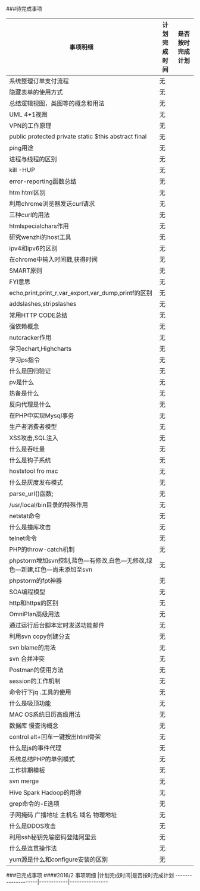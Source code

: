 ###待完成事项

事项明细                        |计划完成时间|是否按时完成计划
--------------------------------|------------|----------------
系统整理订单支付流程            |无          |
隐藏表单的使用方式              |无          |
总结逻辑视图，类图等的概念和用法|无          |
UML 4+1视图                     |无          |
VPN的工作原理                   |无          | 
public protected private static $this abstract final|无|
ping用途                        |无          |
进程与线程的区别                |无          |
kill -HUP                       |无          |
error-reporting函数总结         |无          |
htm html区别                    |无          |
利用chrome浏览器发送curl请求    |无          |
三种curl的用法                  |无          |
htmlspecialchars作用            |无          |
研究wenzhi的host工具            |无          |
ipv4和ipv6的区别                |无          |
在chrome中输入时间戳,获得时间   |无          |
SMART原则                       |无          |
FYI意思                         |无          |
echo,print,print_r,var_export,var_dump,printf的区别|无|
addslashes,stripslashes         |无          |
常用HTTP CODE总结               |无          |
强依赖概念                      |无          |
nutcracker作用                  |无          |
学习echart,Highcharts           |无          |
学习ps指令                      |无          |
什么是回归验证                  |无          |
pv是什么                        |无          |
热备是什么                      |无          |
反向代理是什么                  |无          |
在PHP中实现Mysql事务            |无          |
生产者消费者模型                |无          |
XSS攻击,SQL注入                 |无          |
什么是吞吐量                    |无          |
什么是钩子系统                  |无          |
hoststool fro mac               |无          |
什么是灰度发布模式              |无          |
parse_url()函数;                |无          |
/usr/local/bin目录的特殊作用    |无          |
netstat命令                     |无          |
什么是撞库攻击                  |无          |
telnet命令                      |无          |
PHP的throw-catch机制            |无          |
phpstorm增加svn控制,蓝色—有修改,白色—无修改,绿色—新建,红色—尚未添加至svn|无||
phpstorm的fpt神器               |无          |
SOA编程模型                     |无          |
http和https的区别               |无          |
OmniPlan高级用法                |无          |
通过运行后台脚本定时发送功能邮件|无          |
利用svn copy创建分支            |无          |
svn blame的用法                 |无          |
svn 合并冲突                    |无          |
Postman的使用方法               |无          |
session的工作机制               |无          |
命令行下jq .工具的使用          |无          |
什么是吸顶功能                  |无          |
MAC OS系统日历高级用法          |无          |
数据库 慢查询概念               |无          |
control alt+回车一键按出html骨架|无          |
什么是js的事件代理              |无          |
系统总结PHP的单例模式           |无          |
工作排期模板                    |无          |
svn merge                       |无          |
Hive Spark Hadoop的用途         |无          |
grep命令的-E选项                |无          |
子网掩码 广播地址 主机名 域名 物理地址|无    |
什么是DDOS攻击                  |无          |
利用ssh秘钥免输密码登陆阿里云   |无          |
什么是连贯操作法                |无          |
yum源是什么和configure安装的区别|无          |


###已完成事项
####2016/2
事项明细            |计划完成时间|是否按时完成计划
--------------------|------------|----------------
